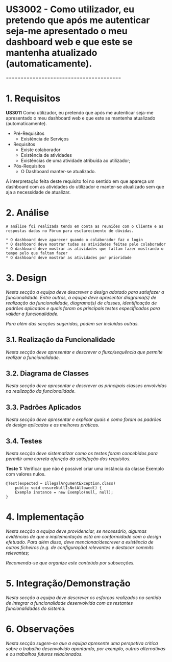 # US3002 - Como utilizador, eu pretendo que após me autenticar seja-me apresentado o meu dashboard web e que este se mantenha atualizado (automaticamente).
=======================================


# 1. Requisitos

**US3011** Como utilizador, eu pretendo que após me autenticar seja-me apresentado o meu dashboard web e que este se mantenha atualizado (automaticamente).

- Pré-Requisitos
	- Existência de Serviços
- Requisitos
	- Existe colaborador
	- Existência de atividades
	- Existências de uma atividade atribuída ao utilizador;
- Pós-Requisitos
	- O Dashboard manter-se atualizado.

A interpretação feita deste requisito foi no sentido em que apareça um dashboard com as atividades do utilizador e manter-se atualizado 
sem que aja a necessidade de atualizar.

# 2. Análise

	A análise foi realizada tendo em conta as reuniões com o Cliente e as respostas dadas no Fórum para esclarecimento de dúvidas.

	* O dashboard deve aparecer quando o colaborador faz o login
	* O dashboard deve mostrar tudas as atividades feitas pelo colaborador 
	* O dashboard deve mostrar as atividades que faltam fazer mostrando o tempo pelo que faltam fazer
	* O dashboard deve mostrar as atividades por prioridade


# 3. Design

*Nesta secção a equipa deve descrever o design adotado para satisfazer a funcionalidade. Entre outros, a equipa deve apresentar diagrama(s) de realização da funcionalidade, diagrama(s) de classes, identificação de padrões aplicados e quais foram os principais testes especificados para validar a funcionalidade.*

*Para além das secções sugeridas, podem ser incluídas outras.*

## 3.1. Realização da Funcionalidade

*Nesta secção deve apresentar e descrever o fluxo/sequência que permite realizar a funcionalidade.*

## 3.2. Diagrama de Classes

*Nesta secção deve apresentar e descrever as principais classes envolvidas na realização da funcionalidade.*

## 3.3. Padrões Aplicados

*Nesta secção deve apresentar e explicar quais e como foram os padrões de design aplicados e as melhores práticas.*

## 3.4. Testes 
*Nesta secção deve sistematizar como os testes foram concebidos para permitir uma correta aferição da satisfação dos requisitos.*

**Teste 1:** Verificar que não é possível criar uma instância da classe Exemplo com valores nulos.

	@Test(expected = IllegalArgumentException.class)
		public void ensureNullIsNotAllowed() {
		Exemplo instance = new Exemplo(null, null);
	}

# 4. Implementação

*Nesta secção a equipa deve providenciar, se necessário, algumas evidências de que a implementação está em conformidade com o design efetuado. Para além disso, deve mencionar/descrever a existência de outros ficheiros (e.g. de configuração) relevantes e destacar commits relevantes;*

*Recomenda-se que organize este conteúdo por subsecções.*

# 5. Integração/Demonstração

*Nesta secção a equipa deve descrever os esforços realizados no sentido de integrar a funcionalidade desenvolvida com as restantes funcionalidades do sistema.*

# 6. Observações

*Nesta secção sugere-se que a equipa apresente uma perspetiva critica sobre o trabalho desenvolvido apontando, por exemplo, outras alternativas e ou trabalhos futuros relacionados.*



